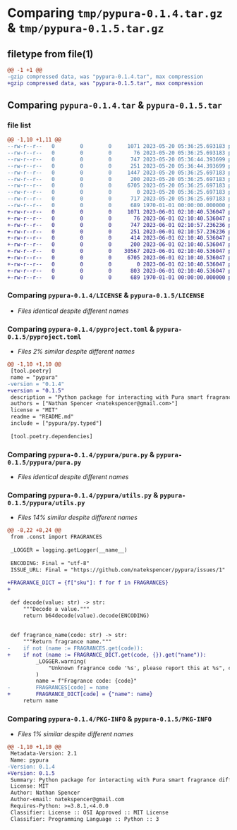 # Comparing `tmp/pypura-0.1.4.tar.gz` & `tmp/pypura-0.1.5.tar.gz`

## filetype from file(1)

```diff
@@ -1 +1 @@
-gzip compressed data, was "pypura-0.1.4.tar", max compression
+gzip compressed data, was "pypura-0.1.5.tar", max compression
```

## Comparing `pypura-0.1.4.tar` & `pypura-0.1.5.tar`

### file list

```diff
@@ -1,10 +1,11 @@
--rw-r--r--   0        0        0     1071 2023-05-20 05:36:25.693183 pypura-0.1.4/LICENSE
--rw-r--r--   0        0        0       76 2023-05-20 05:36:25.693183 pypura-0.1.4/README.md
--rw-r--r--   0        0        0      747 2023-05-20 05:36:44.393699 pypura-0.1.4/pyproject.toml
--rw-r--r--   0        0        0      251 2023-05-20 05:36:44.393699 pypura-0.1.4/pypura/__init__.py
--rw-r--r--   0        0        0     1447 2023-05-20 05:36:25.697183 pypura-0.1.4/pypura/const.py
--rw-r--r--   0        0        0      200 2023-05-20 05:36:25.697183 pypura-0.1.4/pypura/exceptions.py
--rw-r--r--   0        0        0     6705 2023-05-20 05:36:25.697183 pypura-0.1.4/pypura/pura.py
--rw-r--r--   0        0        0        0 2023-05-20 05:36:25.697183 pypura-0.1.4/pypura/py.typed
--rw-r--r--   0        0        0      717 2023-05-20 05:36:25.697183 pypura-0.1.4/pypura/utils.py
--rw-r--r--   0        0        0      689 1970-01-01 00:00:00.000000 pypura-0.1.4/PKG-INFO
+-rw-r--r--   0        0        0     1071 2023-06-01 02:10:40.536047 pypura-0.1.5/LICENSE
+-rw-r--r--   0        0        0       76 2023-06-01 02:10:40.536047 pypura-0.1.5/README.md
+-rw-r--r--   0        0        0      747 2023-06-01 02:10:57.236236 pypura-0.1.5/pyproject.toml
+-rw-r--r--   0        0        0      251 2023-06-01 02:10:57.236236 pypura-0.1.5/pypura/__init__.py
+-rw-r--r--   0        0        0      414 2023-06-01 02:10:40.536047 pypura-0.1.5/pypura/const.py
+-rw-r--r--   0        0        0      200 2023-06-01 02:10:40.536047 pypura-0.1.5/pypura/exceptions.py
+-rw-r--r--   0        0        0    30567 2023-06-01 02:10:40.536047 pypura-0.1.5/pypura/fragrances.json
+-rw-r--r--   0        0        0     6705 2023-06-01 02:10:40.536047 pypura-0.1.5/pypura/pura.py
+-rw-r--r--   0        0        0        0 2023-06-01 02:10:40.536047 pypura-0.1.5/pypura/py.typed
+-rw-r--r--   0        0        0      803 2023-06-01 02:10:40.536047 pypura-0.1.5/pypura/utils.py
+-rw-r--r--   0        0        0      689 1970-01-01 00:00:00.000000 pypura-0.1.5/PKG-INFO
```

### Comparing `pypura-0.1.4/LICENSE` & `pypura-0.1.5/LICENSE`

 * *Files identical despite different names*

### Comparing `pypura-0.1.4/pyproject.toml` & `pypura-0.1.5/pyproject.toml`

 * *Files 2% similar despite different names*

```diff
@@ -1,10 +1,10 @@
 [tool.poetry]
 name = "pypura"
-version = "0.1.4"
+version = "0.1.5"
 description = "Python package for interacting with Pura smart fragrance diffuser"
 authors = ["Nathan Spencer <natekspencer@gmail.com>"]
 license = "MIT"
 readme = "README.md"
 include = ["pypura/py.typed"]
 
 [tool.poetry.dependencies]
```

### Comparing `pypura-0.1.4/pypura/pura.py` & `pypura-0.1.5/pypura/pura.py`

 * *Files identical despite different names*

### Comparing `pypura-0.1.4/pypura/utils.py` & `pypura-0.1.5/pypura/utils.py`

 * *Files 14% similar despite different names*

```diff
@@ -8,22 +8,24 @@
 from .const import FRAGRANCES
 
 _LOGGER = logging.getLogger(__name__)
 
 ENCODING: Final = "utf-8"
 ISSUE_URL: Final = "https://github.com/natekspencer/pypura/issues/1"
 
+FRAGRANCE_DICT = {f["sku"]: f for f in FRAGRANCES}
+
 
 def decode(value: str) -> str:
     """Decode a value."""
     return b64decode(value).decode(ENCODING)
 
 
 def fragrance_name(code: str) -> str:
     """Return fragrance name."""
-    if not (name := FRAGRANCES.get(code)):
+    if not (name := FRAGRANCE_DICT.get(code, {}).get("name")):
         _LOGGER.warning(
             "Unknown fragrance code '%s', please report this at %s", code, ISSUE_URL
         )
         name = f"Fragrance code: {code}"
-        FRAGRANCES[code] = name
+        FRAGRANCE_DICT[code] = {"name": name}
     return name
```

### Comparing `pypura-0.1.4/PKG-INFO` & `pypura-0.1.5/PKG-INFO`

 * *Files 1% similar despite different names*

```diff
@@ -1,10 +1,10 @@
 Metadata-Version: 2.1
 Name: pypura
-Version: 0.1.4
+Version: 0.1.5
 Summary: Python package for interacting with Pura smart fragrance diffuser
 License: MIT
 Author: Nathan Spencer
 Author-email: natekspencer@gmail.com
 Requires-Python: >=3.8.1,<4.0.0
 Classifier: License :: OSI Approved :: MIT License
 Classifier: Programming Language :: Python :: 3
```

